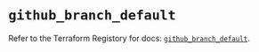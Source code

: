 # `github_branch_default`

Refer to the Terraform Registory for docs: [`github_branch_default`](https://registry.terraform.io/providers/integrations/github/5.25.1/docs/resources/branch_default).
